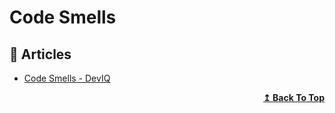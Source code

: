 # Code Smells

## 📕 Articles

- [Code Smells - DevIQ](https://deviq.com/antipatterns/code-smells) 

<div align="right">
  <b><a href="#contents">↥ Back To Top</a></b>
</div>
